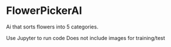 # FlowerPickerAI
Ai that sorts flowers into 5 categories.

Use Jupyter to run code
Does not include images for training/test
